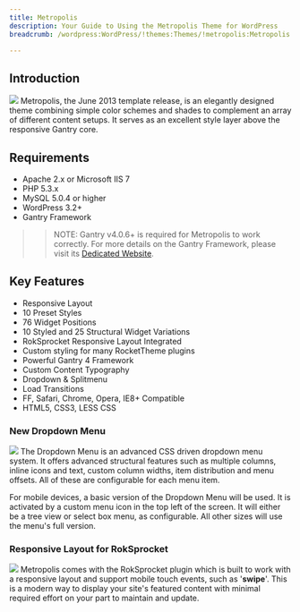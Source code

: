 ```yaml
---
title: Metropolis
description: Your Guide to Using the Metropolis Theme for WordPress
breadcrumb: /wordpress:WordPress/!themes:Themes/!metropolis:Metropolis

---
```


Introduction
-----
![][metropolis]
Metropolis, the June 2013 template release, is an elegantly designed theme combining simple color schemes and shades to complement an array of different content setups. It serves as an excellent style layer above the responsive Gantry core.

Requirements
-----
* Apache 2.x or Microsoft IIS 7
* PHP 5.3.x
* MySQL 5.0.4 or higher
* WordPress 3.2+
* Gantry Framework

>> NOTE: Gantry v4.0.6+ is required for Metropolis to work correctly. For more details on the Gantry Framework, please visit its [Dedicated Website][gantry].

Key Features
-----
* Responsive Layout
* 10 Preset Styles
* 76 Widget Positions
* 10 Styled and 25 Structural Widget Variations
* RokSprocket Responsive Layout Integrated
* Custom styling for many RocketTheme plugins
* Powerful Gantry 4 Framework
* Custom Content Typography
* Dropdown & Splitmenu
* Load Transitions
* FF, Safari, Chrome, Opera, IE8+ Compatible
* HTML5, CSS3, LESS CSS

### New Dropdown Menu
![][dropdown]
The Dropdown Menu is an advanced CSS driven dropdown menu system. It offers advanced structural features such as multiple columns, inline icons and text, custom column widths, item distribution and menu offsets. All of these are configurable for each menu item.

For mobile devices, a basic version of the Dropdown Menu will be used. It is activated by a custom menu icon in the top left of the screen. It will either be a tree view or select box menu, as configurable. All other sizes will use the menu's full version.

### Responsive Layout for RokSprocket
![][roksprocket]
Metropolis comes with the RokSprocket plugin which is built to work with a responsive layout and support mobile touch events, such as '**swipe**'. This is a modern way to display your site's featured content with minimal required effort on your part to maintain and update.

[gantry]: http://www.gantry-framework.org/
[gantry_install]: ../../start/gantry.md
[download]: http://www.rockettheme.com/wordpress-downloads/club/3516-metropolis
[metropolis]: assets/wp_metropolis.jpeg
[dropdown]: assets/wp_metropolis_dropdown.jpeg
[roksprocket]: assets/wp_metropolis_roksprocket.jpeg
[filezilla]: https://filezilla-project.org
[launcher]: ../../start/rocketlauncher.md